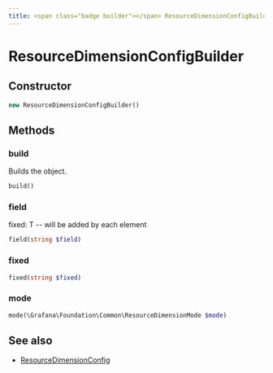 ```yaml
---
title: <span class="badge builder"></span> ResourceDimensionConfigBuilder
---
```

# <span class="badge builder"></span> ResourceDimensionConfigBuilder

## Constructor

```php
new ResourceDimensionConfigBuilder()
```
## Methods

### <span class="badge object-method"></span> build

Builds the object.

```php
build()
```

### <span class="badge object-method"></span> field

fixed: T -- will be added by each element

```php
field(string $field)
```

### <span class="badge object-method"></span> fixed

```php
fixed(string $fixed)
```

### <span class="badge object-method"></span> mode

```php
mode(\Grafana\Foundation\Common\ResourceDimensionMode $mode)
```

## See also

 * <span class="badge object-type-class"></span> [ResourceDimensionConfig](./object-ResourceDimensionConfig.md)

